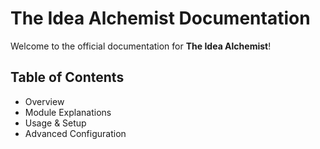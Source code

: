# The Idea Alchemist Documentation

Welcome to the official documentation for **The Idea Alchemist**!

## Table of Contents
- Overview
- Module Explanations
- Usage & Setup
- Advanced Configuration
